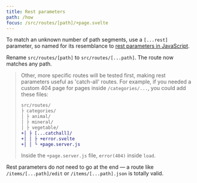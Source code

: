 ```yaml
---
title: Rest parameters
path: /how
focus: /src/routes/[path]/+page.svelte
---
```


To match an unknown number of path segments, use a `[...rest]` parameter, so named for its resemblance to [rest parameters in JavaScript](https://developer.mozilla.org/en-US/docs/Web/JavaScript/Reference/Functions/rest_parameters).

Rename `src/routes/[path]` to `src/routes/[...path]`. The route now matches any path.

> Other, more specific routes will be tested first, making rest parameters useful as 'catch-all' routes. For example, if you needed a custom 404 page for pages inside `/categories/...`, you could add these files:
>
> ```diff
> src/routes/
> ├ categories/
> │ ├ animal/
> │ ├ mineral/
> │ ├ vegetable/
> +│ ├ [...catchall]/
> +│ │ ├ +error.svelte
> +│ │ └ +page.server.js
> ```
>
> Inside the `+page.server.js` file, `error(404)` inside `load`.

Rest parameters do _not_ need to go at the end — a route like `/items/[...path]/edit` or `/items/[...path].json` is totally valid.
